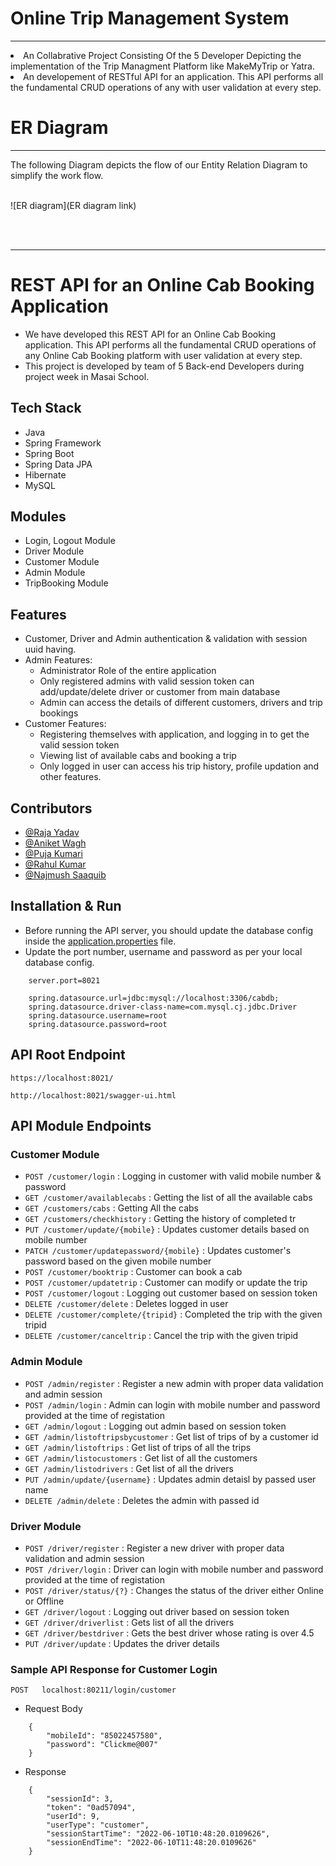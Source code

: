 # Online Trip Management System

<hr>
<li>An Collabrative Project Consisting Of the 5 Developer Depicting the implementation of the Trip Managment Platform like MakeMyTrip or Yatra.
<li>An developement of RESTful API for an application. This API performs all the fundamental CRUD operations of any with user validation at every step.
<br>
  
# ER Diagram
<hr>
The following Diagram depicts the flow of our Entity Relation Diagram to simplify the work flow.
<br>
<br>
  
  
![ER diagram](ER diagram link)

<br>
<br>
<hr>
  
# REST API for an Online Cab Booking Application

* We have developed this REST API for an Online Cab Booking application. This API performs all the fundamental CRUD operations of any Online Cab Booking platform with user validation at every step.
* This project is developed by team of 5 Back-end Developers during project week in Masai School. 

## Tech Stack

* Java
* Spring Framework
* Spring Boot
* Spring Data JPA
* Hibernate
* MySQL

## Modules

* Login, Logout Module
* Driver Module
* Customer Module
* Admin Module
* TripBooking Module

## Features

* Customer, Driver and Admin authentication & validation with session uuid having.
* Admin Features:
    * Administrator Role of the entire application
    * Only registered admins with valid session token can add/update/delete driver or customer from main database
    * Admin can access the details of different customers, drivers and trip bookings
* Customer Features:
    * Registering themselves with application, and logging in to get the valid session token
    * Viewing list of available cabs and booking a trip
    * Only logged in user can access his trip history, profile updation and other features.

## Contributors

* [@Raja Yadav](https://github.com/RajaYadav00)
* [@Aniket Wagh](https://github.com/aniketw8)
* [@Puja Kumari](https://github.com/Puja983542)
* [@Rahul Kumar](https://github.com/rahulraka)
* [@Najmush Saaquib](https://github.com/najmushsaaquib)


## Installation & Run

* Before running the API server, you should update the database config inside the [application.properties](E-Commerce-Backend\src\main\resources\application.properties) file. 
* Update the port number, username and password as per your local database config.

```
    server.port=8021

    spring.datasource.url=jdbc:mysql://localhost:3306/cabdb;
    spring.datasource.driver-class-name=com.mysql.cj.jdbc.Driver
    spring.datasource.username=root
    spring.datasource.password=root

```

## API Root Endpoint

`https://localhost:8021/`

`http://localhost:8021/swagger-ui.html`


## API Module Endpoints

### Customer Module


* `POST /customer/login` : Logging in customer with valid mobile number & password
* `GET /customer/availablecabs` : Getting the list of all the available cabs
* `GET /customers/cabs` : Getting All the cabs
* `GET /customers/checkhistory` : Getting the history of completed tr
* `PUT /customer/update/{mobile}` : Updates customer details based on mobile number
* `PATCH /customer/updatepassword/{mobile}` : Updates customer's password based on the given mobile number
* `POST /customer/booktrip` : Customer can book a cab
* `POST /customer/updatetrip` : Customer can modify or update the trip
* `POST /customer/logout` : Logging out customer based on session token
* `DELETE /customer/delete` : Deletes logged in user 
* `DELETE /customer/complete/{tripid}` : Completed the trip with the given tripid 
* `DELETE /customer/canceltrip` : Cancel the trip with the given tripid 


### Admin Module

* `POST /admin/register` : Register a new admin with proper data validation and admin session
* `POST /admin/login` : Admin can login with mobile number and password provided at the time of registation
* `GET /admin/logout` : Logging out admin based on session token
* `GET /admin/listoftripsbycustomer` : Get list of trips of by a customer id
* `GET /admin/listoftrips` : Get list of trips of all the trips
* `GET /admin/listocustomers` : Get list of all the customers
* `GET /admin/listodrivers` : Get list of all the drivers
* `PUT /admin/update/{username}` : Updates admin detaisl by passed user name
* `DELETE /admin/delete` : Deletes the admin with passed id


### Driver Module

* `POST /driver/register` : Register a new driver with proper data validation and admin session
* `POST /driver/login` : Driver can login with mobile number and password provided at the time of registation
* `POST /driver/status/{?}` : Changes the status of the driver either Online or Offline
* `GET /driver/logout` : Logging out driver based on session token
* `GET /driver/driverlist` : Gets list of all the drivers
* `GET /driver/bestdriver` : Gets the best driver whose rating is over 4.5
* `PUT /driver/update` : Updates the driver details

### Sample API Response for Customer Login

`POST   localhost:80211/login/customer`

* Request Body

```
    {
        "mobileId": "85022457580",
        "password": "Clickme@007"
    }
```

* Response

```
    {
        "sessionId": 3,
        "token": "0ad57094",
        "userId": 9,
        "userType": "customer",
        "sessionStartTime": "2022-06-10T10:48:20.0109626",
        "sessionEndTime": "2022-06-10T11:48:20.0109626"
    }
```

